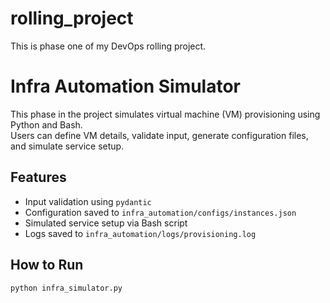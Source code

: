 # rolling_project
This is phase one of my DevOps rolling project.

# Infra Automation Simulator

This phase in the project simulates virtual machine (VM) provisioning using Python and Bash.  
Users can define VM details, validate input, generate configuration files, and simulate service setup.

## Features

- Input validation using `pydantic`
- Configuration saved to `infra_automation/configs/instances.json`
- Simulated service setup via Bash script
- Logs saved to `infra_automation/logs/provisioning.log`

## How to Run

```bash
python infra_simulator.py


